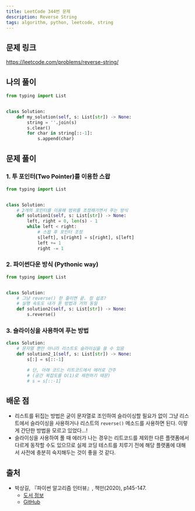 ```yaml
---
title: LeetCode 344번 문제
description: Reverse String
tags: algorithm, python, leetcode, string
---
```


## 문제 링크

https://leetcode.com/problems/reverse-string/

## 나의 풀이

```python
from typing import List


class Solution:
    def my_solution(self, s: List[str]) -> None:
        string = ''.join(s)
        s.clear()
        for char in string[::-1]:
            s.append(char)
```

## 문제 풀이

### 1. 투 포인터(Two Pointer)를 이용한 스왑

```python
from typing import List


class Solution:
    # 2개의 포인터를 이용해 범위를 조정해가면서 푸는 방식
    def solution1(self, s: List[str]) -> None:
        left, right = 0, len(s) - 1
        while left < right:
            # 스왑 후 포인터 조정
            s[left], s[right] = s[right], s[left]
            left += 1
            right -= 1
```

### 2. 파이썬다운 방식 (Pythonic way)

```python
from typing import List


class Solution:
    # 그냥 reverse() 한 줄이면 끝. 참 쉽죠?
    # 실행 속도도 내가 푼 방법과 거의 동일
    def solution2(self, s: List[str]) -> None:
        s.reverse()
```

### 3. 슬라이싱을 사용하여 푸는 방법

```python
class Solution:
    # 문자열 뿐만 아니라 리스트도 슬라이싱을 쓸 수 있음
    def solution2_1(self, s: List[str]) -> None:
        s[:] = s[::-1]

        # 단, 아래 코드는 리트코드에서 에러로 간주
        # (공간 복잡도를 O(1)로 제한하기 때문)
        # s = s[::-1]
```

## 배운 점

- 리스트를 뒤집는 방법은 굳이 문자열로 조인하여 슬라이싱할 필요가 없이 그냥 리스트에서 슬라이싱을 사용하거나 리스트의 `reverse()` 메소드를 사용하면 된다. 이렇게 간단한 방법을 모르고 있었다...!
- 슬라이싱을 사용하여 풀 때 에러가 나는 경우는 리트코드를 제외한 다른 플랫폼에서 다르게 동작할 수도 있으므로 실제 코딩 테스트를 치루기 전에 해당 플랫폼에 대해서 사전에 충분히 숙지해두는 것이 좋을 것 같다.

## 출처

- 박상길, 『파이썬 알고리즘 인터뷰』, 책만(2020), p145-147.
  - [도서 정보](https://www.onlybook.co.kr/entry/algorithm-interview)
  - [GitHub](https://github.com/onlybooks/algorithm-interview)
